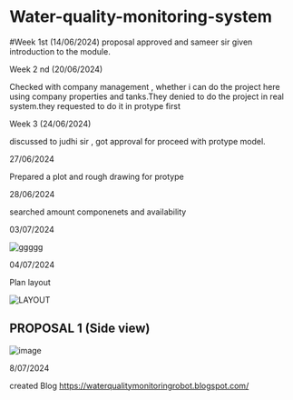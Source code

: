 # Water-quality-monitoring-system

#Week 1st (14/06/2024)
proposal approved and sameer sir given introduction to the module.

Week 2 nd (20/06/2024)

Checked with company management , whether i can do the project here using company properties and tanks.They denied to do the project in real system.they requested to do it in protype first

Week 3 (24/06/2024)

discussed to judhi sir , got approval for proceed with protype model.


27/06/2024

Prepared a plot and rough drawing for protype

28/06/2024

searched amount componenets and availability

03/07/2024

![ggggg](https://github.com/jithinchandrankv/Water-quality-monitoring-system/assets/117764288/18b70d20-44a4-4a22-b548-c3477337679e)

04/07/2024

Plan layout

![LAYOUT](https://github.com/jithinchandrankv/Water-quality-monitoring-system/assets/117764288/f7c4eb1f-9f4e-423f-9801-7575a3b075d8)



## PROPOSAL 1 (Side view)

![image](https://github.com/jithinchandrankv/Water-quality-monitoring-system/assets/117764288/a1c245e9-807c-407c-8e3c-d0273593c2a8)

8/07/2024

created Blog https://waterqualitymonitoringrobot.blogspot.com/


